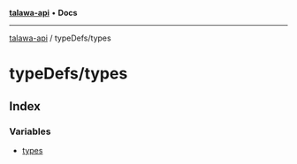[**talawa-api**](../../README.md) • **Docs**

***

[talawa-api](../../modules.md) / typeDefs/types

# typeDefs/types

## Index

### Variables

- [types](variables/types.md)
